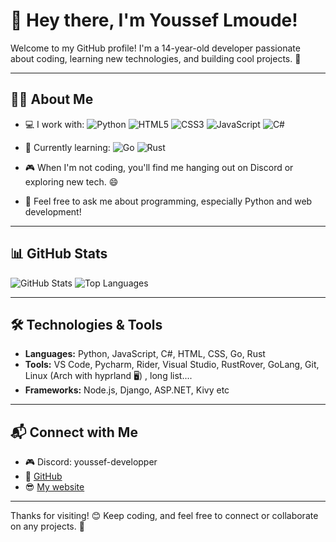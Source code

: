 # 👋 Hey there, I'm Youssef Lmoude!

Welcome to my GitHub profile! I'm a 14-year-old developer passionate about coding, learning new technologies, and building cool projects. 🚀  

---

## 🧑‍💻 About Me
- 💻 I work with: ![Python](https://img.shields.io/badge/-Python-3776AB?logo=python&logoColor=white&style=flat-square) ![HTML5](https://img.shields.io/badge/-HTML5-E34F26?logo=html5&logoColor=white&style=flat-square) ![CSS3](https://img.shields.io/badge/-CSS3-1572B6?logo=css3&logoColor=white&style=flat-square) ![JavaScript](https://img.shields.io/badge/-JavaScript-F7DF1E?logo=javascript&logoColor=black&style=flat-square) ![C#](https://img.shields.io/badge/-C%23-239120?logo=c-sharp&logoColor=white&style=flat-square)

- 🌱 Currently learning: ![Go](https://img.shields.io/badge/-Go-00ADD8?logo=go&logoColor=white&style=flat-square) ![Rust](https://img.shields.io/badge/-Rust-000000?logo=rust&logoColor=white&style=flat-square)

- 🎮 When I'm not coding, you'll find me hanging out on Discord or exploring new tech. 😄
- 💬 Feel free to ask me about programming, especially Python and web development!

---

## 📊 GitHub Stats
![GitHub Stats](https://github-readme-stats.vercel.app/api?username=YoussefDevPro&show_icons=true&theme=radical)
![Top Languages](https://github-readme-stats.vercel.app/api/top-langs/?username=YoussefDevPro&layout=compact&theme=radical)

---

## 🛠️ Technologies & Tools
- **Languages:** Python, JavaScript, C#, HTML, CSS, Go, Rust  
- **Tools:** VS Code, Pycharm, Rider, Visual Studio, RustRover, GoLang, Git, Linux (Arch with hyprland 🖥️) , long list....
- **Frameworks:** Node.js, Django, ASP.NET, Kivy etc  

---

## 📬 Connect with Me
- 🎮 Discord: youssef-developper  
- 🐙 [GitHub](https://github.com/YoussefDevPro)
- 😎 [My website](https://youssef-lmouden.is-a.dev)  

---

Thanks for visiting! 😊 Keep coding, and feel free to connect or collaborate on any projects. 🚀  
